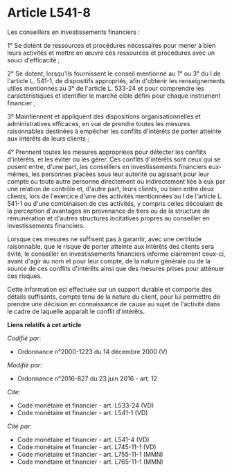 # Article L541-8

Les conseillers en investissements financiers : 

1° Se dotent de ressources et procédures nécessaires pour mener à bien leurs activités et mettre en œuvre ces ressources et
procédures avec un souci d'efficacité ; 

2° Se dotent, lorsqu'ils fournissent le conseil mentionné au 1° ou 3° du I de l'article L. 541-1, de dispositifs appropriés,
afin d'obtenir les renseignements utiles mentionnés au 3° de l'article L. 533-24 et pour comprendre les caractéristiques et
identifier le marché cible défini pour chaque instrument financier ; 

3° Maintiennent et appliquent des dispositions organisationnelles et administratives efficaces, en vue de prendre toutes les
mesures raisonnables destinées à empêcher les conflits d'intérêts de porter atteinte aux intérêts de leurs clients ; 

4° Prennent toutes les mesures appropriées pour détecter les conflits d'intérêts, et les éviter ou les gérer. Ces conflits
d'intérêts sont ceux qui se posent entre, d'une part, les conseillers en investissements financiers eux-mêmes, les personnes
placées sous leur autorité ou agissant pour leur compte ou toute autre personne directement ou indirectement liée à eux par
une relation de contrôle et, d'autre part, leurs clients, ou bien entre deux clients, lors de l'exercice d'une des activités
mentionnées au I de l'article L. 541-1 ou d'une combinaison de ces activités, y compris celles découlant de la perception
d'avantages en provenance de tiers ou de la structure de rémunération et d'autres structures incitatives propres au
conseiller en investissements financiers. 

Lorsque ces mesures ne suffisent pas à garantir, avec une certitude raisonnable, que le risque de porter atteinte aux
intérêts des clients sera évité, le conseiller en investissements financiers informe clairement ceux-ci, avant d'agir au nom
et pour leur compte, de la nature générale ou de la source de ces conflits d'intérêts ainsi que des mesures prises pour
atténuer ces risques. 

Cette information est effectuée sur un support durable et comporte des détails suffisants, compte tenu de la nature du
client, pour lui permettre de prendre une décision en connaissance de cause au sujet de l'activité dans le cadre de laquelle
apparaît le conflit d'intérêts.

**Liens relatifs à cet article**

_Codifié par_:

  - Ordonnance n°2000-1223 du 14 décembre 2000 (V)

_Modifié par_:

  - Ordonnance n°2016-827 du 23 juin 2016 - art. 12

_Cite_:

  - Code monétaire et financier - art. L533-24 (VD)
  - Code monétaire et financier - art. L541-1 (VD)

_Cité par_:

  - Code monétaire et financier - art. L541-4 (VD)
  - Code monétaire et financier - art. L745-11-1 (VD)
  - Code monétaire et financier - art. L755-11-1 (MMN)
  - Code monétaire et financier - art. L765-11-1 (MMN)
